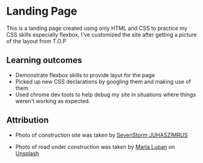 # Landing Page

This is a landing page created using only HTML and CSS to practice my CSS skills especially flexbox, I've customized the site after getting a picture of the layout from T.O.P

## Learning outcomes

- Demonstrate flexbox skills to provide layut for the page
- Picked up new CSS declarations by googling them and making use of them
- Used chrome dev tools to help debug my site in situations where things weren't working as expected.

## Attribution

- Photo of construction site was taken by [SevenStorm JUHASZIMRUS](https://www.pexels.com/photo/green-and-yellow-crane-439416/)

- Photo of road under construction was taken by [Maria Lupan](https://unsplash.com/@luandmario?utm_content=creditCopyText&utm_medium=referral&utm_source=unsplash) on [Unsplash](https://unsplash.com/photos/yellow-and-black-heavy-equipment-on-snow-covered-ground-during-daytime-XeRqsvi9qBc?utm_content=creditCopyText&utm_medium=referral&utm_source=unsplash)
